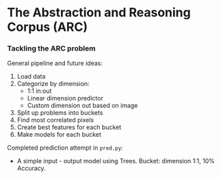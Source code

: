 # The Abstraction and Reasoning Corpus (ARC)

### Tackling the ARC problem

General pipeline and future ideas:
1) Load data
2) Categorize by dimension:
    * 1:1 in:out
    * Linear dimension predictor
    * Custom dimension out based on image
3) Split up problems into buckets
4) Find most correlated pixels
5) Create best features for each bucket
6) Make models for each bucket

Completed prediction attempt in `pred.py`:
* A simple input - output model using Trees. Bucket: dimension 1:1, 10% Accuracy.
